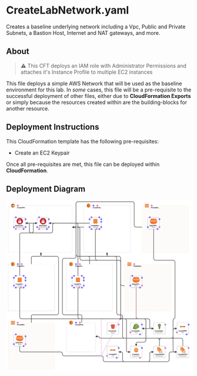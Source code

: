 # CreateLabNetwork.yaml
Creates a baseline underlying network including a Vpc, Public and Private Subnets, a Bastion Host, Internet and NAT gateways, and more.

## About
> :warning: This CFT deploys an IAM role with Administrator Permissions and attaches it's Instance Profile to multiple EC2 instances

This file deploys a simple AWS Network that will be used as the baseline environment for this lab. In *some* cases, this file will be a pre-requisite to the successful deployment of other files, either due to **CloudFormation Exports** or simply because the resources created within are the building-blocks for another resource.

## Deployment Instructions
This CloudFormation template has the following pre-requisites:
* Create an EC2 Keypair

Once all pre-requisites are met, this file can be deployed within **CloudFormation**.

## Deployment Diagram
![CloudFormationResources](ResourceDiagram.png)